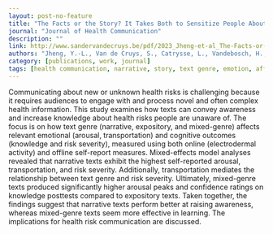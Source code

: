 ```yaml
---
layout: post-no-feature
title: "The Facts or the Story? It Takes Both to Sensitize People About Unknown Health Hazards"
journal: "Journal of Health Communication"
description: ""
link: http://www.sandervandecruys.be/pdf/2023_Jheng-et-al_The-Facts-or-the-Story.pdf
authors: "Jheng, Y.-L., Van de Cruys, S., Catrysse, L., Vandebosch, H., Gijbels, D., & Poels, K."
category: [publications, work, journal]
tags: [health communication, narrative, story, text genre, emotion, affect]
---
```

Communicating about new or unknown health risks is challenging because it requires audiences to engage with and process novel and often complex health information. This study examines how texts can convey awareness and increase knowledge about health risks people are unaware of. The focus is on how text genre (narrative, expository, and mixed-genre) affects relevant emotional (arousal, transportation) and cognitive outcomes (knowledge and risk severity), measured using both online (electrodermal activity) and offline self-report measures. Mixed-effects model analyses revealed that narrative texts exhibit the highest self-reported arousal, transportation, and risk severity. Additionally, transportation mediates the relationship between text genre and risk severity. Ultimately, mixed-genre texts produced significantly higher arousal peaks and confidence ratings on knowledge posttests compared to expository texts. Taken together, the findings suggest that narrative texts perform better at raising awareness, whereas mixed-genre texts seem more effective in learning. The implications for health risk communication are discussed.
